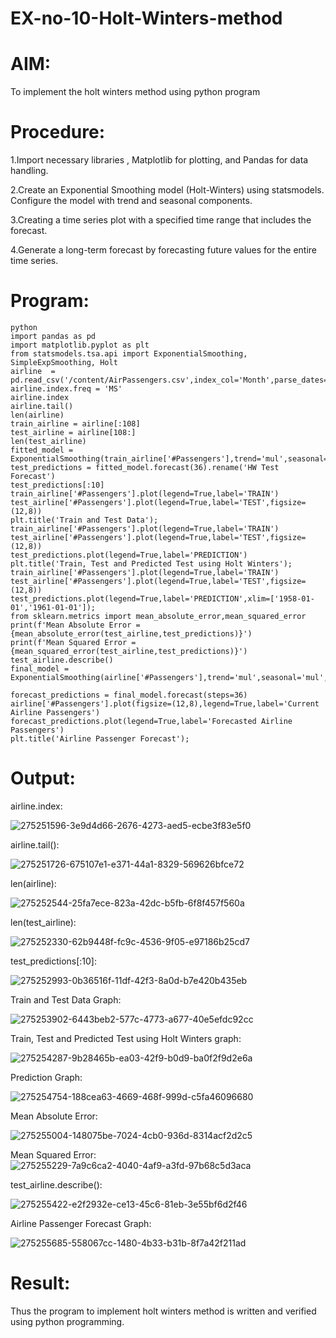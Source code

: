 # EX-no-10-Holt-Winters-method
# AIM:
To implement the holt winters method using python program

# Procedure:
1.Import necessary libraries , Matplotlib for plotting, and Pandas for data handling.

2.Create an Exponential Smoothing model (Holt-Winters) using statsmodels. Configure the model with trend and seasonal components.

3.Creating a time series plot with a specified time range that includes the forecast.

4.Generate a long-term forecast by forecasting future values for the entire time series.

# Program:
```
python
import pandas as pd
import matplotlib.pyplot as plt
from statsmodels.tsa.api import ExponentialSmoothing, SimpleExpSmoothing, Holt
airline  = pd.read_csv('/content/AirPassengers.csv',index_col='Month',parse_dates=True)
airline.index.freq = 'MS'
airline.index
airline.tail()
len(airline)
train_airline = airline[:108]
test_airline = airline[108:]
len(test_airline)
fitted_model = ExponentialSmoothing(train_airline['#Passengers'],trend='mul',seasonal='mul',seasonal_periods=12).fit()
test_predictions = fitted_model.forecast(36).rename('HW Test Forecast')
test_predictions[:10]
train_airline['#Passengers'].plot(legend=True,label='TRAIN')
test_airline['#Passengers'].plot(legend=True,label='TEST',figsize=(12,8))
plt.title('Train and Test Data');
train_airline['#Passengers'].plot(legend=True,label='TRAIN')
test_airline['#Passengers'].plot(legend=True,label='TEST',figsize=(12,8))
test_predictions.plot(legend=True,label='PREDICTION')
plt.title('Train, Test and Predicted Test using Holt Winters');
train_airline['#Passengers'].plot(legend=True,label='TRAIN')
test_airline['#Passengers'].plot(legend=True,label='TEST',figsize=(12,8))
test_predictions.plot(legend=True,label='PREDICTION',xlim=['1958-01-01','1961-01-01']);
from sklearn.metrics import mean_absolute_error,mean_squared_error
print(f'Mean Absolute Error = {mean_absolute_error(test_airline,test_predictions)}')
print(f'Mean Squared Error = {mean_squared_error(test_airline,test_predictions)}')
test_airline.describe()
final_model = ExponentialSmoothing(airline['#Passengers'],trend='mul',seasonal='mul',seasonal_periods=12).fit()

forecast_predictions = final_model.forecast(steps=36)
airline['#Passengers'].plot(figsize=(12,8),legend=True,label='Current Airline Passengers')
forecast_predictions.plot(legend=True,label='Forecasted Airline Passengers')
plt.title('Airline Passenger Forecast');
```
# Output:
airline.index:

![275251596-3e9d4d66-2676-4273-aed5-ecbe3f83e5f0](https://github.com/naramala-niharika/exp-10/assets/94165377/77281ec5-e47d-4790-85ed-bd4082822301)


airline.tail():

![275251726-675107e1-e371-44a1-8329-569626bfce72](https://github.com/naramala-niharika/exp-10/assets/94165377/e2e25967-d0e3-4194-8ae8-87316857c63c)


len(airline):

![275252544-25fa7ece-823a-42dc-b5fb-6f8f457f560a](https://github.com/naramala-niharika/exp-10/assets/94165377/62b53735-d194-4175-845f-4cab87339826)


len(test_airline):

![275252330-62b9448f-fc9c-4536-9f05-e97186b25cd7](https://github.com/naramala-niharika/exp-10/assets/94165377/d4d4dfd1-b6f6-439b-be6c-7a4a36c2cb92)


test_predictions[:10]:

![275252993-0b36516f-11df-42f3-8a0d-b7e420b435eb](https://github.com/naramala-niharika/exp-10/assets/94165377/bade8db0-b050-4fd9-8772-0b293ce7c894)


Train and Test Data Graph:

![275253902-6443beb2-577c-4773-a677-40e5efdc92cc](https://github.com/naramala-niharika/exp-10/assets/94165377/550521ea-5f6b-47d4-821d-d4d802c98008)


Train, Test and Predicted Test using Holt Winters graph:

![275254287-9b28465b-ea03-42f9-b0d9-ba0f2f9d2e6a](https://github.com/naramala-niharika/exp-10/assets/94165377/d823e657-2b73-4582-a4a5-43665f18e480)


Prediction Graph:

![275254754-188cea63-4669-468f-999d-c5fa46096680](https://github.com/naramala-niharika/exp-10/assets/94165377/f37afcd5-98c0-4bb8-adc1-f4f182d6aa1c)


Mean Absolute Error:

![275255004-148075be-7024-4cb0-936d-8314acf2d2c5](https://github.com/naramala-niharika/exp-10/assets/94165377/6a29c25b-f21b-40fb-b5c1-d41a62a0a571)


Mean Squared Error:
![275255229-7a9c6ca2-4040-4af9-a3fd-97b68c5d3aca](https://github.com/naramala-niharika/exp-10/assets/94165377/6903df88-f676-481b-9483-6e0375c6caa7)


test_airline.describe():

![275255422-e2f2932e-ce13-45c6-81eb-3e55bf6d2f46](https://github.com/naramala-niharika/exp-10/assets/94165377/ec4f0680-1e30-45e6-bf3c-a389218ce6bb)


Airline Passenger Forecast Graph:

![275255685-558067cc-1480-4b33-b31b-8f7a42f211ad](https://github.com/naramala-niharika/exp-10/assets/94165377/fda64fca-8894-47cc-9681-089c8f14426a)


# Result:
Thus the program to implement holt winters method is written and verified using python programming.
